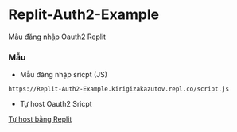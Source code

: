 # Replit-Auth2-Example
Mẫu đăng nhập Oauth2 Replit
### Mẫu 
- Mẫu đăng nhập sricpt (JS)

`https://Replit-Auth2-Example.kirigizakazutov.repl.co/script.js`

- Tự host Oauth2 Sricpt

[Tự host bằng Replit](https://replit.com/@kirigizakazutov/Replit-Auth2-Example?v=1)
